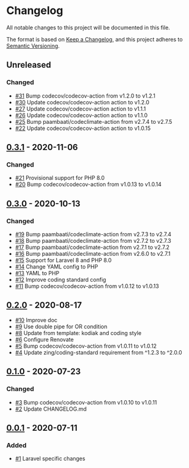 # Changelog
All notable changes to this project will be documented in this file.

The format is based on [Keep a Changelog](https://keepachangelog.com/en/1.0.0/),
and this project adheres to [Semantic Versioning](https://semver.org/spec/v2.0.0.html).

<!-- changelog-linker -->

## Unreleased

### Changed

- [#31] Bump codecov/codecov-action from v1.2.0 to v1.2.1
- [#30] Update codecov/codecov-action action to v1.2.0
- [#27] Update codecov/codecov-action action to v1.1.1
- [#26] Update codecov/codecov-action action to v1.1.0
- [#25] Bump paambaati/codeclimate-action from v2.7.4 to v2.7.5
- [#22] Update codecov/codecov-action action to v1.0.15

## [0.3.1] - 2020-11-06

### Changed

- [#21] Provisional support for PHP 8.0
- [#20] Bump codecov/codecov-action from v1.0.13 to v1.0.14

## [0.3.0] - 2020-10-13

### Changed

- [#19] Bump paambaati/codeclimate-action from v2.7.3 to v2.7.4
- [#18] Bump paambaati/codeclimate-action from v2.7.2 to v2.7.3
- [#17] Bump paambaati/codeclimate-action from v2.7.1 to v2.7.2
- [#16] Bump paambaati/codeclimate-action from v2.6.0 to v2.7.1
- [#15] Support for Laravel 8 and PHP 8.0
- [#14] Change YAML config to PHP
- [#13] YAML to PHP
- [#12] Improve coding standard config
- [#11] Bump codecov/codecov-action from v1.0.12 to v1.0.13

## [0.2.0] - 2020-08-17

- [#10] Improve doc
- [#9] Use double pipe for OR condition
- [#8] Update from template: kodiak and coding style
- [#6] Configure Renovate
- [#5] Bump codecov/codecov-action from v1.0.11 to v1.0.12
- [#4] Update zing/coding-standard requirement from ^1.2.3 to ^2.0.0

## [0.1.0] - 2020-07-23

### Changed

- [#3] Bump codecov/codecov-action from v1.0.10 to v1.0.11
- [#2] Update CHANGELOG.md

## [0.0.1] - 2020-07-11

### Added

- [#1] Laravel specific changes

[Unreleased]: https://github.com/zingimmick/package-skeleton-laravel/compare/0.0.1...HEAD
[0.0.1]: https://github.com/zingimmick/package-skeleton-laravel/releases/tag/0.0.1

[#10]: https://github.com/zingimmick/package-skeleton-laravel/pull/10
[#9]: https://github.com/zingimmick/package-skeleton-laravel/pull/9
[#8]: https://github.com/zingimmick/package-skeleton-laravel/pull/8
[#6]: https://github.com/zingimmick/package-skeleton-laravel/pull/6
[#5]: https://github.com/zingimmick/package-skeleton-laravel/pull/5
[#4]: https://github.com/zingimmick/package-skeleton-laravel/pull/4
[#3]: https://github.com/zingimmick/package-skeleton-laravel/pull/3
[#2]: https://github.com/zingimmick/package-skeleton-laravel/pull/2
[#1]: https://github.com/zingimmick/package-skeleton-laravel/pull/1
[0.1.0]: https://github.com/zingimmick/package-skeleton-laravel/compare/0.0.1...0.1.0
[#19]: https://github.com/zingimmick/package-skeleton-laravel/pull/19
[#18]: https://github.com/zingimmick/package-skeleton-laravel/pull/18
[#17]: https://github.com/zingimmick/package-skeleton-laravel/pull/17
[#16]: https://github.com/zingimmick/package-skeleton-laravel/pull/16
[#15]: https://github.com/zingimmick/package-skeleton-laravel/pull/15
[#14]: https://github.com/zingimmick/package-skeleton-laravel/pull/14
[#13]: https://github.com/zingimmick/package-skeleton-laravel/pull/13
[#12]: https://github.com/zingimmick/package-skeleton-laravel/pull/12
[#11]: https://github.com/zingimmick/package-skeleton-laravel/pull/11
[0.2.0]: https://github.com/zingimmick/package-skeleton-laravel/compare/0.1.0...0.2.0
[#21]: https://github.com/zingimmick/package-skeleton-laravel/pull/21
[#20]: https://github.com/zingimmick/package-skeleton-laravel/pull/20
[0.3.1]: https://github.com/zingimmick/package-skeleton-laravel/compare/0.3.0...0.3.1
[0.3.0]: https://github.com/zingimmick/package-skeleton-laravel/compare/0.2.0...0.3.0
[#31]: https://github.com/zingimmick/package-skeleton-laravel/pull/31
[#30]: https://github.com/zingimmick/package-skeleton-laravel/pull/30
[#27]: https://github.com/zingimmick/package-skeleton-laravel/pull/27
[#26]: https://github.com/zingimmick/package-skeleton-laravel/pull/26
[#25]: https://github.com/zingimmick/package-skeleton-laravel/pull/25
[#22]: https://github.com/zingimmick/package-skeleton-laravel/pull/22
